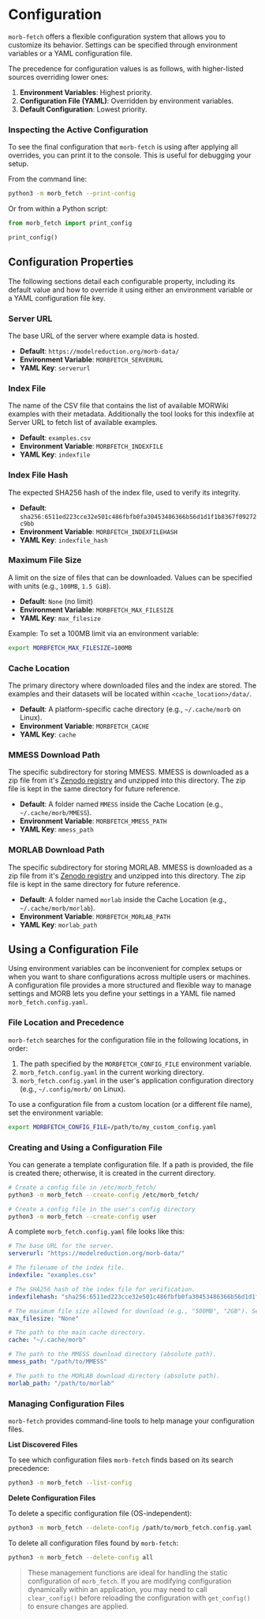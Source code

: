 # Configuration

`morb-fetch` offers a flexible configuration system that allows you to customize its behavior. Settings can be specified through environment variables or a YAML configuration file.

The precedence for configuration values is as follows, with higher-listed sources overriding lower ones:

1.  **Environment Variables**: Highest priority.
2.  **Configuration File (YAML)**: Overridden by environment variables.
3.  **Default Configuration**: Lowest priority.

### Inspecting the Active Configuration

To see the final configuration that `morb-fetch` is using after applying all overrides, you can print it to the console. This is useful for debugging your setup.

From the command line:
```bash
python3 -m morb_fetch --print-config
```

Or from within a Python script:
```python
from morb_fetch import print_config

print_config()
```

## Configuration Properties

The following sections detail each configurable property, including its default value and how to override it using either an environment variable or a YAML configuration file key.

### Server URL

The base URL of the server where example data is hosted.

- **Default**: `https://modelreduction.org/morb-data/`
- **Environment Variable**: `MORBFETCH_SERVERURL`
- **YAML Key**: `serverurl`

### Index File

The name of the CSV file that contains the list of available MORWiki examples with their metadata.
Additionally the tool looks for this indexfile at Server URL to fetch list of available examples.

- **Default**: `examples.csv`
- **Environment Variable**: `MORBFETCH_INDEXFILE`
- **YAML Key**: `indexfile`

### Index File Hash

The expected SHA256 hash of the index file, used to verify its integrity.

- **Default**: `sha256:6511ed223cce32e501c486fbfb0fa30453486366b56d1d1f1b8367f09272c9bb`
- **Environment Variable**: `MORBFETCH_INDEXFILEHASH`
- **YAML Key**: `indexfile_hash`

### Maximum File Size

A limit on the size of files that can be downloaded. Values can be specified with units (e.g., `100MB`, `1.5 GiB`).

- **Default**: `None` (no limit)
- **Environment Variable**: `MORBFETCH_MAX_FILESIZE`
- **YAML Key**: `max_filesize`

Example: To set a 100MB limit via an environment variable:
```bash
export MORBFETCH_MAX_FILESIZE=100MB
```

### Cache Location

The primary directory where downloaded files and the index are stored.
The examples and their datasets will be located within `<cache_location>/data/`.

- **Default**: A platform-specific cache directory (e.g., `~/.cache/morb` on Linux).
- **Environment Variable**: `MORBFETCH_CACHE`
- **YAML Key**: `cache`

### MMESS Download Path

The specific subdirectory for storing MMESS.
MMESS is downloaded as a zip file from it's [Zenodo registry](https://zenodo.org/records/14929081) and unzipped into this directory.
The zip file is kept in the same directory for future reference.

- **Default**: A folder named `MMESS` inside the Cache Location (e.g., `~/.cache/morb/MMESS`).
- **Environment Variable**: `MORBFETCH_MMESS_PATH`
- **YAML Key**: `mmess_path`

### MORLAB Download Path

The specific subdirectory for storing MORLAB.
MMESS is downloaded as a zip file from it's [Zenodo registry](https://zenodo.org/records/7072831) and unzipped into this directory.
The zip file is kept in the same directory for future reference.

- **Default**: A folder named `morlab` inside the Cache Location (e.g., `~/.cache/morb/morlab`).
- **Environment Variable**: `MORBFETCH_MORLAB_PATH`
- **YAML Key**: `morlab_path`

## Using a Configuration File

Using environment variables can be inconvenient for complex setups or when you want to share configurations across multiple users or machines.
A configuration file provides a more structured and flexible way to manage settings and MORB lets you define your settings in a YAML file named `morb_fetch.config.yaml`.

### File Location and Precedence

`morb-fetch` searches for the configuration file in the following locations, in order:

1.  The path specified by the `MORBFETCH_CONFIG_FILE` environment variable.
2.  `morb_fetch.config.yaml` in the current working directory.
3.  `morb_fetch.config.yaml` in the user's application configuration directory (e.g., `~/.config/morb/` on Linux).

To use a configuration file from a custom location (or a different file name), set the environment variable:
```bash
export MORBFETCH_CONFIG_FILE=/path/to/my_custom_config.yaml
```

### Creating and Using a Configuration File

You can generate a template configuration file. If a path is provided, the file is created there; otherwise, it is created in the current directory.

```bash
# Create a config file in /etc/morb_fetch/
python3 -m morb_fetch --create-config /etc/morb_fetch/

# Create a config file in the user's config directory
python3 -m morb_fetch --create-config user
```

A complete `morb_fetch.config.yaml` file looks like this:

```yaml
# The base URL for the server.
serverurl: "https://modelreduction.org/morb-data/"

# The filename of the index file.
indexfile: "examples.csv"

# The SHA256 hash of the index file for verification.
indexfilehash: "sha256:6511ed223cce32e501c486fbfb0fa30453486366b56d1d1f1b8367f09272c9bb"

# The maximum file size allowed for download (e.g., "500MB", "2GB"). Set to "None" for no limit.
max_filesize: "None"

# The path to the main cache directory.
cache: "~/.cache/morb"

# The path to the MMESS download directory (absolute path).
mmess_path: "/path/to/MMESS"

# The path to the MORLAB download directory (absolute path).
morlab_path: "/path/to/morlab"
```

### Managing Configuration Files

`morb-fetch` provides command-line tools to help manage your configuration files.

**List Discovered Files**

To see which configuration files `morb-fetch` finds based on its search precedence:
```bash
python3 -m morb_fetch --list-config
```

**Delete Configuration Files**

To delete a specific configuration file (OS-independent):
```bash
python3 -m morb_fetch --delete-config /path/to/morb_fetch.config.yaml
```

To delete all configuration files found by `morb-fetch`:
```bash
python3 -m morb_fetch --delete-config all
```

> These management functions are ideal for handling the static configuration of `morb_fetch`.
> If you are modifying configuration dynamically within an application, you may need to call `clear_config()` before reloading the configuration with `get_config()` to ensure changes are applied.
